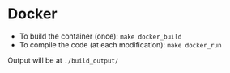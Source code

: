 
# Docker

* To build the container (once): `make docker_build`
* To compile the code (at each modification): `make docker_run`

Output will be at `./build_output/`
